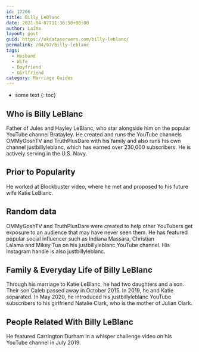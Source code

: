 ```yaml
---
id: 12266
title: Billy LeBlanc
date: 2021-04-07T11:36:50+00:00
author: Laima
layout: post
guid: https://ukdataservers.com/billy-leblanc/
permalink: /04/07/billy-leblanc
tags:
  - Husband
  - Wife
  - Boyfriend
  - Girlfriend
category: Marriage Guides
---
```


* some text
{: toc}


## Who is Billy LeBlanc
                  
                  
                  
Father of Jules and Hayley LeBlanc, who star alongside him on the popular YouTube channel Bratayley. He created and runs the YouTube channels OMMyGoshTV and TruthPlusDare with his family and also runs his own channel justbillyleblanc, which has earned over 230,000 subscribers. He is actively serving in the U.S. Navy.
                  
              
            
              
            
                
                
                
## Prior to Popularity
                  
                  
                  
He worked at Blockbuster video, where he met and proposed to his future wife Katie LeBlanc. 
                  
              
            
              
            
                
                
                
## Random data
                  
                  
                  
OMMyGoshTV and TruthPlusDare were created to help other YouTubers get exposure to an audience that may have never seen them. He has featured popular social influencer such as Indiana Massara, Christian Lalama and Mikey Tua on his justbillyleblanc YouTube channel. His Instagram handle is also justbillyleblanc. 
                  
              
            
              
            
                
                
                
## Family & Everyday Life of Billy LeBlanc
                  
                  
                  
Through his marriage to Katie LeBlanc, he had two daughters and a son. Their son Caleb passed away in October 2015. In 2019, he and Katie separated. In May 2020, he introduced his justbillyleblanc YouTube subscribers to his girlfriend Natalie Clark, who is the mother of Julian Clark.
                  
              
            
              
            
                
                
                
## People Related With Billy LeBlanc
                  
                  
                  
He featured Carrington Durham in a whisper challenge video on his YouTube channel in July 2019. 
                  
              
            
              
            
                
              
            
              
              
            
            
              
            
          
          
          
